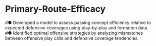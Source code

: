 # Primary-Route-Efficacy
#● Developed a model to assess passing concept efficiency relative to expected defensive coverages using play-by-play and formation data.  
#● Identified optimal offensive strategies by analyzing mismatches between offensive play calls and defensive coverage tendencies. 
